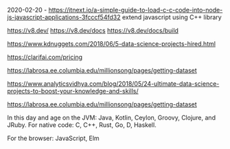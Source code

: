 


2020-02-20 - 
  https://itnext.io/a-simple-guide-to-load-c-c-code-into-node-js-javascript-applications-3fcccf54fd32
  extend javascript using C++ library
  
  https://v8.dev/
  https://v8.dev/docs
  https://v8.dev/docs/build
  
  
 

https://www.kdnuggets.com/2018/06/5-data-science-projects-hired.html

https://clarifai.com/pricing

https://labrosa.ee.columbia.edu/millionsong/pages/getting-dataset

https://www.analyticsvidhya.com/blog/2018/05/24-ultimate-data-science-projects-to-boost-your-knowledge-and-skills/

https://labrosa.ee.columbia.edu/millionsong/pages/getting-dataset


In this day and age on the
 JVM: Java, Kotlin, Ceylon, Groovy, Clojure, and JRuby. 
 For native code: C, C++, Rust, Go, D, Haskell. 

For the browser: JavaScript, Elm


